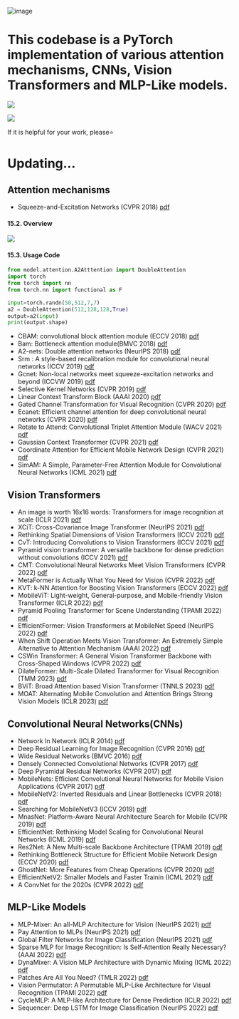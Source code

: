 ![image](https://github.com/changzy00/pytorch-attention/blob/master/images/logo.jpg)
# This codebase is a PyTorch implementation of various attention mechanisms, CNNs, Vision Transformers and MLP-Like models.

![](https://img.shields.io/badge/python->=v3.0-yellowgreen)

![](https://img.shields.io/badge/pytorch->=v1.5-yellowgreen)

If it is helpful for your work, please⭐

# Updating...

## Attention mechanisms

* Squeeze-and-Excitation Networks (CVPR 2018) [pdf](https://arxiv.org/pdf/1709.01507)
#### 15.2. Overview
![](./model/img/A2.png)

#### 15.3. Usage Code
```python
from model.attention.A2Atttention import DoubleAttention
import torch
from torch import nn
from torch.nn import functional as F

input=torch.randn(50,512,7,7)
a2 = DoubleAttention(512,128,128,True)
output=a2(input)
print(output.shape)

```
* CBAM: convolutional block attention module (ECCV 2018) [pdf](https://openaccess.thecvf.com/content_ECCV_2018/papers/Sanghyun_Woo_Convolutional_Block_Attention_ECCV_2018_paper.pdf) 
* Bam: Bottleneck attention module(BMVC 2018) [pdf](http://bmvc2018.org/contents/papers/0092.pdf)
* A2-nets: Double attention networks (NeurIPS 2018) [pdf](https://arxiv.org/pdf/1810.11579)
* Srm : A style-based recalibration module for convolutional neural networks (ICCV 2019)  [pdf](https://arxiv.org/pdf/1903.10829) 
* Gcnet: Non-local networks meet squeeze-excitation networks and beyond (ICCVW 2019) [pdf](https://arxiv.org/pdf/1904.11492)
* Selective Kernel Networks (CVPR 2019) [pdf](https://arxiv.org/abs/1903.06586)
* Linear Context Transform Block (AAAI 2020) [pdf](https://arxiv.org/pdf/1909.03834v2)
* Gated Channel Transformation for Visual Recognition (CVPR 2020) [pdf](http://openaccess.thecvf.com/content_CVPR_2020/papers/Yang_Gated_Channel_Transformation_for_Visual_Recognition_CVPR_2020_paper.pdf)
* Ecanet: Efficient channel attention for deep convolutional neural networks (CVPR 2020) [pdf](https://arxiv.org/pdf/1910.03151)
* Rotate to Attend: Convolutional Triplet Attention Module (WACV 2021) [pdf](http://arxiv.org/pdf/2010.03045)
* Gaussian Context Transformer (CVPR 2021) [pdf](http://openaccess.thecvf.com//content/CVPR2021/papers/Ruan_Gaussian_Context_Transformer_CVPR_2021_paper.pdf)
* Coordinate Attention for Efficient Mobile Network Design (CVPR 2021) [pdf](https://arxiv.org/abs/2103.02907)
* SimAM: A Simple, Parameter-Free Attention Module for Convolutional Neural Networks (ICML 2021) [pdf](http://proceedings.mlr.press/v139/yang21o/yang21o.pdf)

## Vision Transformers

* An image is worth 16x16 words: Transformers for image recognition at scale (ICLR 2021) [pdf](https://arxiv.org/pdf/2010.11929)
* XCiT: Cross-Covariance Image Transformer (NeurIPS 2021) [pdf](https://arxiv.org/pdf/2106.09681)
* Rethinking Spatial Dimensions of Vision Transformers (ICCV 2021) [pdf](https://arxiv.org/abs/2103.16302)
* CvT: Introducing Convolutions to Vision Transformers (ICCV 2021) [pdf](https://arxiv.org/abs/2103.15808)
* Pyramid vision transformer: A versatile backbone for dense prediction without convolutions (ICCV 2021) [pdf](https://arxiv.org/abs/2102.12122)
* CMT: Convolutional Neural Networks Meet Vision Transformers (CVPR 2022) [pdf](http://arxiv.org/pdf/2107.06263)
* MetaFormer is Actually What You Need for Vision (CVPR 2022) [pdf](https://arxiv.org/abs/2111.11418)
* KVT: k-NN Attention for Boosting Vision Transformers (ECCV 2022) [pdf](https://arxiv.org/abs/2106.00515)
* MobileViT: Light-weight, General-purpose, and Mobile-friendly Vision Transformer (ICLR 2022) [pdf](https://arxiv.org/abs/2110.02178)
* Pyramid Pooling Transformer for Scene Understanding (TPAMI 2022) [pdf](https://arxiv.org/abs/2106.12011)
* EfficientFormer: Vision Transformers at MobileNet Speed (NeurIPS 2022) [pdf](https://arxiv.org/abs/2212.08059)
* When Shift Operation Meets Vision Transformer: An Extremely Simple Alternative to Attention Mechanism (AAAI 2022) [pdf](https://arxiv.org/abs/2201.10801)
* CSWin Transformer: A General Vision Transformer Backbone with Cross-Shaped Windows (CVPR 2022) [pdf](https://arxiv.org/pdf/2107.00652.pdf)
* DilateFormer: Multi-Scale Dilated Transformer for Visual Recognition (TMM 2023) [pdf](https://arxiv.org/abs/2302.01791)
* BViT: Broad Attention based Vision Transformer (TNNLS 2023) [pdf](https://arxiv.org/abs/2202.06268)
* MOAT: Alternating Mobile Convolution and Attention Brings Strong Vision Models (ICLR 2023) [pdf](https://arxiv.org/pdf/2210.01820.pdf)



## Convolutional Neural Networks(CNNs)

* Network In Network (ICLR 2014) [pdf](https://arxiv.org/pdf/1312.4400v3)
* Deep Residual Learning for Image Recognition (CVPR 2016) [pdf](https://arxiv.org/abs/1512.03385)
* Wide Residual Networks (BMVC 2016) [pdf](https://arxiv.org/pdf/1605.07146)
* Densely Connected Convolutional Networks (CVPR 2017) [pdf](http://arxiv.org/abs/1608.06993v5)
* Deep Pyramidal Residual Networks (CVPR 2017) [pdf](https://arxiv.org/pdf/1610.02915)
* MobileNets: Efficient Convolutional Neural Networks for Mobile Vision Applications (CVPR 2017) [pdf](https://arxiv.org/pdf/1704.04861.pdf)
* MobileNetV2: Inverted Residuals and Linear Bottlenecks (CVPR 2018) [pdf](https://arxiv.org/abs/1801.04381)
* Searching for MobileNetV3 (ICCV 2019) [pdf](https://arxiv.org/pdf/1905.02244)
* MnasNet: Platform-Aware Neural Architecture Search for Mobile (CVPR 2019) [pdf](http://arxiv.org/pdf/1807.11626)
* EfficientNet: Rethinking Model Scaling for Convolutional Neural Networks (ICML 2019) [pdf](https://arxiv.org/abs/1905.11946)
* Res2Net: A New Multi-scale Backbone Architecture (TPAMI 2019) [pdf](https://arxiv.org/pdf/1904.01169)
* Rethinking Bottleneck Structure for Efficient Mobile Network Design (ECCV 2020) [pdf](https://arxiv.org/pdf/2007.02269.pdf)
* GhostNet: More Features from Cheap Operations (CVPR 2020) [pdf](https://arxiv.org/abs/1911.11907)
* EfficientNetV2: Smaller Models and Faster Trainin (ICML 2021) [pdf](https://arxiv.org/abs/2104.00298)
* A ConvNet for the 2020s (CVPR 2022) [pdf](https://arxiv.org/abs/2201.03545)

## MLP-Like Models

* MLP-Mixer: An all-MLP Architecture for Vision (NeurIPS 2021) [pdf](https://arxiv.org/pdf/2105.01601.pdf)
* Pay Attention to MLPs (NeurIPS 2021) [pdf]( https://arxiv.org/pdf/2105.08050)
* Global Filter Networks for Image Classification (NeurIPS 2021) [pdf](https://arxiv.org/abs/2107.00645)
* Sparse MLP for Image Recognition: Is Self-Attention Really Necessary? (AAAI 2022) [pdf](https://arxiv.org/abs/2109.05422)
* DynaMixer: A Vision MLP Architecture with Dynamic Mixing (ICML 2022) [pdf](https://arxiv.org/pdf/2201.12083)
* Patches Are All You Need? (TMLR 2022) [pdf](https://arxiv.org/pdf/2201.09792)
* Vision Permutator: A Permutable MLP-Like Architecture for Visual Recognition (TPAMI 2022) [pdf](https://arxiv.org/abs/2106.12368)
* CycleMLP: A MLP-like Architecture for Dense Prediction (ICLR 2022) [pdf](https://arxiv.org/abs/2107.10224)
* Sequencer: Deep LSTM for Image Classification (NeurIPS 2022) [pdf](https://arxiv.org/abs/2205.01972)

